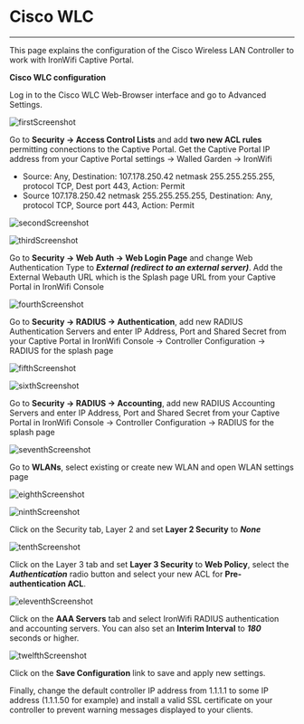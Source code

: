 #  **Cisco WLC**

---

This page explains the configuration of the Cisco Wireless LAN Controller to work with IronWifi Captive Portal.

**Cisco WLC configuration**

Log in to the Cisco WLC Web-Browser interface and go to Advanced Settings.

![firstScreenshot](https://raw.githubusercontent.com/IronWifi/docs/master/configuration-guides/cisco_wlc/wlc1.png)

Go to **Security -> Access Control Lists** and add **two new ACL rules** permitting connections to the Captive Portal. Get the Captive Portal IP address from your Captive Portal settings -> Walled Garden -> IronWifi

- Source: Any, Destination: 107.178.250.42 netmask 255.255.255.255, protocol TCP, Dest port 443, Action: Permit
- Source 107.178.250.42 netmask 255.255.255.255, Destination: Any, protocol TCP, Source port 443, Action: Permit

![secondScreenshot](https://raw.githubusercontent.com/IronWifi/docs/master/configuration-guides/cisco_wlc/wlc2.png)

![thirdScreenshot](https://raw.githubusercontent.com/IronWifi/docs/master/configuration-guides/cisco_wlc/wlc3.png)

Go to **Security -> Web Auth -> Web Login Page** and change Web Authentication Type to **_External (redirect to an external server)_**. Add the External Webauth URL which is the Splash page URL from your Captive Portal in IronWifi Console

![fourthScreenshot](https://raw.githubusercontent.com/IronWifi/docs/master/configuration-guides/cisco_wlc/wlc4.png)

Go to **Security -> RADIUS -> Authentication**, add new RADIUS Authentication Servers and enter IP Address, Port and Shared Secret from your Captive Portal in IronWifi Console -> Controller Configuration -> RADIUS for the splash page

![fifthScreenshot](https://raw.githubusercontent.com/IronWifi/docs/master/configuration-guides/cisco_wlc/wlc5.png)

![sixthScreenshot](https://raw.githubusercontent.com/IronWifi/docs/master/configuration-guides/cisco_wlc/wlc6.png)

Go to **Security -> RADIUS -> Accounting**, add new RADIUS Accounting Servers and enter IP Address, Port and Shared Secret from your Captive Portal in IronWifi Console -> Controller Configuration -> RADIUS for the splash page

![seventhScreenshot](https://raw.githubusercontent.com/IronWifi/docs/master/configuration-guides/cisco_wlc/wlc7.png)

Go to **WLANs**, select existing or create new WLAN and open WLAN settings page

![eighthScreenshot](https://raw.githubusercontent.com/IronWifi/docs/master/configuration-guides/cisco_wlc/wlc8.png)

![ninthScreenshot](https://raw.githubusercontent.com/IronWifi/docs/master/configuration-guides/cisco_wlc/wlc9.png)

Click on the Security tab, Layer 2 and set **Layer 2 Security** to **_None_**

![tenthScreenshot](https://raw.githubusercontent.com/IronWifi/docs/master/configuration-guides/cisco_wlc/wlc10.png)

Click on the Layer 3 tab and set **Layer 3 Security** to **Web Policy**, select the **_Authentication_** radio button and select your new ACL for **Pre-authentication ACL**.

![eleventhScreenshot](https://raw.githubusercontent.com/IronWifi/docs/master/configuration-guides/cisco_wlc/wlc11.png)

Click on the **AAA Servers** tab and select IronWifi RADIUS authentication and accounting servers. You can also set an **Interim Interval** to **_180_** seconds or higher.

![twelfthScreenshot](https://raw.githubusercontent.com/IronWifi/docs/master/configuration-guides/cisco_wlc/wlc12.png)

Click on the **Save Configuration** link to save and apply new settings.

Finally, change the default controller IP address from 1.1.1.1 to some IP address (1.1.1.50 for example) and install a valid SSL certificate on your controller to prevent warning messages displayed to your clients.
